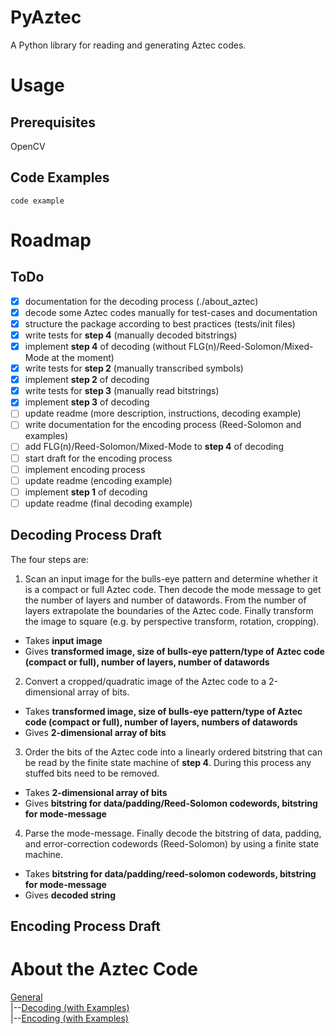 # PyAztec
A Python library for reading and generating Aztec codes.

# Usage
## Prerequisites

OpenCV

## Code Examples

```
code example
```

# Roadmap
## ToDo

- [X] documentation for the decoding process (./about_aztec)
- [X] decode some Aztec codes manually for test-cases and documentation
- [X] structure the package according to best practices (tests/init files)
- [X] write tests for **step 4** (manually decoded bitstrings)
- [X] implement **step 4** of decoding (without FLG(n)/Reed-Solomon/Mixed-Mode at the moment)
- [X] write tests for **step 2** (manually transcribed symbols)
- [X] implement **step 2** of decoding
- [X] write tests for **step 3** (manually read bitstrings)
- [X] implement **step 3** of decoding
- [ ] update readme (more description, instructions, decoding example)
- [ ] write documentation for the encoding process (Reed-Solomon and examples)
- [ ] add FLG(n)/Reed-Solomon/Mixed-Mode to **step 4** of decoding
- [ ] start draft for the encoding process
- [ ] implement encoding process
- [ ] update readme (encoding example)
- [ ] implement **step 1** of decoding
- [ ] update readme (final decoding example)

## Decoding Process Draft
The four steps are:

1. Scan an input image for the bulls-eye pattern and determine whether it is a compact or full Aztec code. Then decode the mode message to get the number of layers and number of datawords. From the number of layers extrapolate the boundaries of the Aztec code. Finally transform the image to square (e.g. by perspective transform, rotation, cropping).
  * Takes **input image**
  * Gives **transformed image, size of bulls-eye pattern/type of Aztec code (compact or full), number of layers, number of datawords**
2. Convert a cropped/quadratic image of the Aztec code to a 2-dimensional array of bits.
  * Takes **transformed image, size of bulls-eye pattern/type of Aztec code (compact or full), number of layers, numbers of datawords**
  * Gives **2-dimensional array of bits**
3. Order the bits of the Aztec code into a linearly ordered bitstring that can be read by the finite state machine of **step 4**. During this process any stuffed bits need to be removed.
  * Takes **2-dimensional array of bits**
  * Gives **bitstring for data/padding/Reed-Solomon codewords, bitstring for mode-message**
4. Parse the mode-message. Finally decode the bitstring of data, padding, and error-correction codewords (Reed-Solomon) by using a finite state machine.
  * Takes **bitstring for data/padding/reed-solomon codewords, bitstring for mode-message**
  * Gives **decoded string**

## Encoding Process Draft

# About the Aztec Code
[General](./about_aztec/general.md)  
|--[Decoding (with Examples)](./about_aztec/decoding.md)  
|--[Encoding (with Examples)](./about_aztec/encoding.md)  
